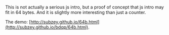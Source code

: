 This is not actually a serious js intro, but a proof of concept that js intro may fit in 64 bytes. And it is slightly more interesting than just a counter.

The demo: [http://subzey.github.io/64b.html](http://subzey.github.io/bdqp/64b.html).